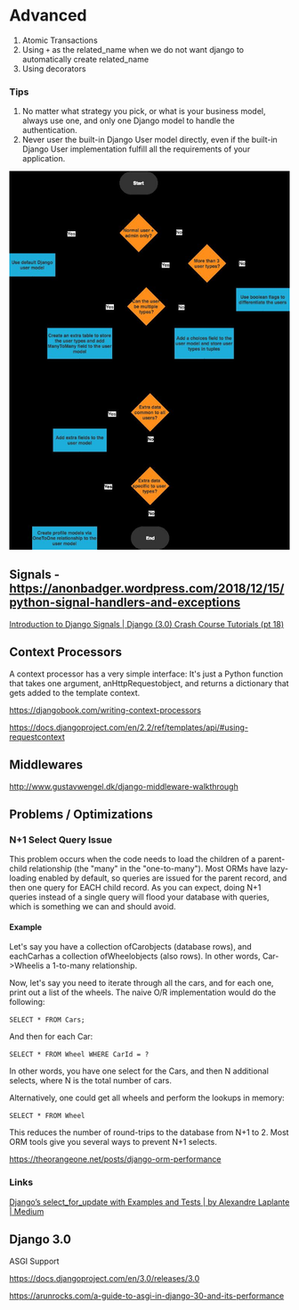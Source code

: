 # Advanced

1. Atomic Transactions
2. Using `+` as the related_name when we do not want django to automatically create related_name
3. Using decorators

### Tips

1. No matter what strategy you pick, or what is your business model, always use one, and only one Django model to handle the authentication.
2. Never user the built-in Django User model directly, even if the built-in Django User implementation fulfill all the requirements of your application.

![image](../../media/Advanced-image1.jpg)

## Signals - https://anonbadger.wordpress.com/2018/12/15/python-signal-handlers-and-exceptions

[Introduction to Django Signals | Django (3.0) Crash Course Tutorials (pt 18)](https://www.youtube.com/watch?v=Kc1Q_ayAeQk&list=PL-51WBLyFTg2vW-_6XBoUpE7vpmoR3ztO&index=18)

## Context Processors

A context processor has a very simple interface: It's just a Python function that takes one argument, anHttpRequestobject, and returns a dictionary that gets added to the template context.

https://djangobook.com/writing-context-processors

https://docs.djangoproject.com/en/2.2/ref/templates/api/#using-requestcontext

## Middlewares

http://www.gustavwengel.dk/django-middleware-walkthrough

## Problems / Optimizations

### N+1 Select Query Issue

This problem occurs when the code needs to load the children of a parent-child relationship (the "many" in the "one-to-many"). Most ORMs have lazy-loading enabled by default, so queries are issued for the parent record, and then one query for EACH child record. As you can expect, doing N+1 queries instead of a single query will flood your database with queries, which is something we can and should avoid.

#### Example

Let's say you have a collection ofCarobjects (database rows), and eachCarhas a collection ofWheelobjects (also rows). In other words, Car->Wheelis a 1-to-many relationship.

Now, let's say you need to iterate through all the cars, and for each one, print out a list of the wheels. The naive O/R implementation would do the following:

`SELECT * FROM Cars;`

And then for each Car:

`SELECT * FROM Wheel WHERE CarId = ?`

In other words, you have one select for the Cars, and then N additional selects, where N is the total number of cars.

Alternatively, one could get all wheels and perform the lookups in memory:

`SELECT * FROM Wheel`

This reduces the number of round-trips to the database from N+1 to 2. Most ORM tools give you several ways to prevent N+1 selects.

https://theorangeone.net/posts/django-orm-performance

### Links

[Django’s select\_for\_update with Examples and Tests | by Alexandre Laplante | Medium](https://medium.com/@alexandre.laplante/djangos-select-for-update-with-examples-and-tests-caff09414766)

## Django 3.0

ASGI Support

https://docs.djangoproject.com/en/3.0/releases/3.0

https://arunrocks.com/a-guide-to-asgi-in-django-30-and-its-performance
